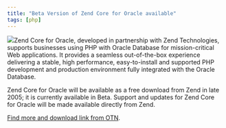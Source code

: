 ```yaml
---
title: "Beta Version of Zend Core for Oracle available"
tags: [php]
---
```

![](http://www.oracle.com/technology/tech/php/zendcore/core4oracle_logo_m.gif)Zend Core for Oracle, developed in partnership with Zend Technologies, supports businesses using PHP with Oracle Database for mission-critical Web applications. It provides a seamless out-of-the-box experience delivering a stable, high performance, easy-to-install and supported PHP development and production environment fully integrated with the Oracle Database.

Zend Core for Oracle will be available as a free download from Zend in late 2005; it is currently available in Beta. Support and updates for Zend Core for Oracle will be made available directly from Zend.

[Find more and download link from OTN](http://www.oracle.com/technology/tech/php/zendcore/index.html).

